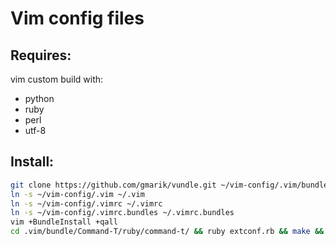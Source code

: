 # Vim config files

## Requires:

vim custom build with:

- python
- ruby
- perl
- utf-8

## Install:
```bash
git clone https://github.com/gmarik/vundle.git ~/vim-config/.vim/bundle/vundle
ln -s ~/vim-config/.vim ~/.vim                     
ln -s ~/vim-config/.vimrc ~/.vimrc                 
ln -s ~/vim-config/.vimrc.bundles ~/.vimrc.bundles 
vim +BundleInstall +qall                        
cd .vim/bundle/Command-T/ruby/command-t/ && ruby extconf.rb && make && cd -
```
